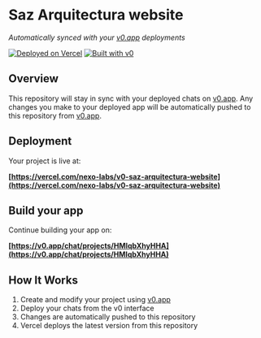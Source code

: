 # Saz Arquitectura website

*Automatically synced with your [v0.app](https://v0.app) deployments*

[![Deployed on Vercel](https://img.shields.io/badge/Deployed%20on-Vercel-black?style=for-the-badge&logo=vercel)](https://vercel.com/nexo-labs/v0-saz-arquitectura-website)
[![Built with v0](https://img.shields.io/badge/Built%20with-v0.app-black?style=for-the-badge)](https://v0.app/chat/projects/HMIqbXhyHHA)

## Overview

This repository will stay in sync with your deployed chats on [v0.app](https://v0.app).
Any changes you make to your deployed app will be automatically pushed to this repository from [v0.app](https://v0.app).

## Deployment

Your project is live at:

**[https://vercel.com/nexo-labs/v0-saz-arquitectura-website](https://vercel.com/nexo-labs/v0-saz-arquitectura-website)**

## Build your app

Continue building your app on:

**[https://v0.app/chat/projects/HMIqbXhyHHA](https://v0.app/chat/projects/HMIqbXhyHHA)**

## How It Works

1. Create and modify your project using [v0.app](https://v0.app)
2. Deploy your chats from the v0 interface
3. Changes are automatically pushed to this repository
4. Vercel deploys the latest version from this repository